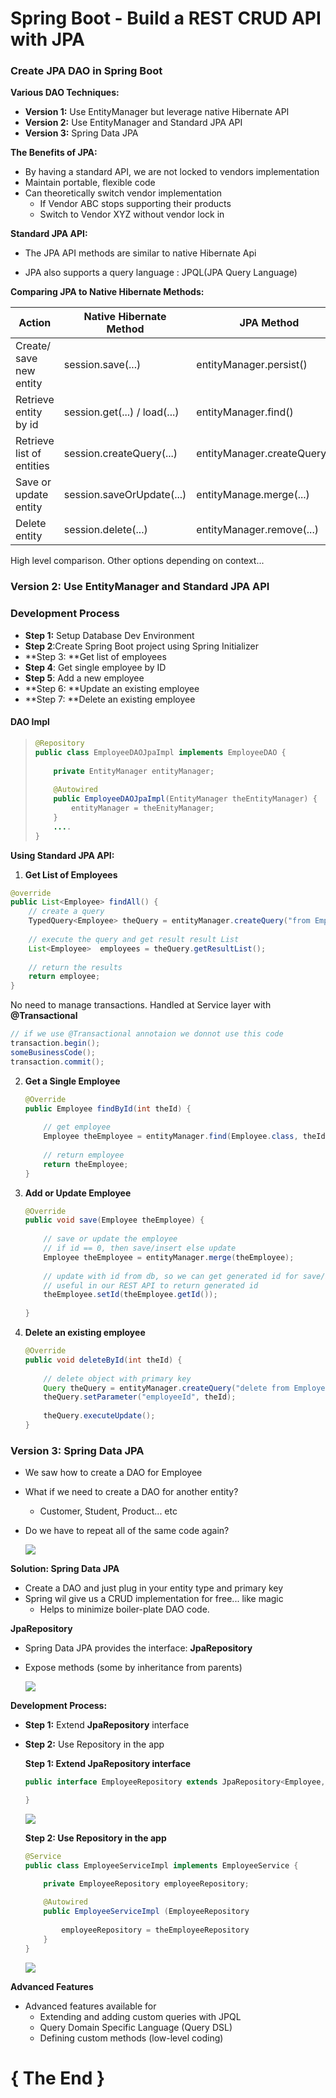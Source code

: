 # Spring Boot - Build a REST CRUD API with JPA





### Create JPA DAO in Spring Boot

**Various DAO Techniques:**

- **Version 1:** Use EntityManager but leverage native Hibernate API
- **Version 2:** Use EntityManager and Standard JPA API
- **Version 3:** Spring Data JPA



**The Benefits of JPA:**

- By having a standard API, we are not locked to vendors implementation
- Maintain portable, flexible code
- Can theoretically switch vendor implementation
  - If Vendor ABC stops supporting their products
  - Switch to Vendor XYZ without vendor lock in



**Standard JPA API:**

- The JPA API methods are similar to native Hibernate Api

- JPA also supports a query language : JPQL(JPA Query Language)

  

**Comparing JPA to Native Hibernate Methods:**

| Action                    | Native Hibernate Method      | JPA Method                     |
| ------------------------- | ---------------------------- | ------------------------------ |
| Create/ save new entity   | session.save(...)            | entityManager.persist()        |
| Retrieve entity by id     | session.get(...) / load(...) | entityManager.find()           |
| Retrieve list of entities | session.createQuery(...)     | entityManager.createQuery(...) |
| Save or update entity     | session.saveOrUpdate(...)    | entityManage.merge(...)        |
| Delete entity             | session.delete(...)          | entityManager.remove(...)      |

High level comparison. Other options depending on context...





### **Version 2:** Use EntityManager and Standard JPA API

### Development Process

- **Step 1:** Setup Database Dev Environment
- **Step 2**:Create Spring Boot project using Spring Initializer
- **Step 3: **Get list of employees
- **Step 4**: Get single employee by ID
- **Step 5**: Add a new employee
- **Step 6: **Update an existing employee
- **Step 7: **Delete an existing employee



#### DAO Impl

> ```java
> @Repository
> public class EmployeeDAOJpaImpl implements EmployeeDAO {
>     
>     private EntityManager entityManager;
>     
>     @Autowired
>     public EmployeeDAOJpaImpl(EntityManager theEntityManager) {
>         entityManager = theEnityManager;
>     }
>     ....
> }
> ```



**Using Standard JPA API:**

1. **Get List of Employees**

```java
@override
public List<Employee> findAll() {
	// create a query
	TypedQuery<Employee> theQuery = entityManager.createQuery("from Employee", Employee.class);
    
    // execute the query and get result result List
    List<Employee>  employees = theQuery.getResultList();
    
    // return the results
    return employee;
}
```

No need to manage transactions. Handled at Service layer with **@Transactional**

```java
// if we use @Transactional annotaion we donnot use this code
transaction.begin();                   
someBusinessCode();                    
transaction.commit(); 
```

2. **Get a Single Employee**

   ```java
   @Override
   public Employee findById(int theId) {
   	
       // get employee
       Employee theEmployee = entityManager.find(Employee.class, theId);
       
       // return employee
       return theEmployee;
   }
   ```

3. **Add or Update Employee**

   ```java
   @Override
   public void save(Employee theEmployee) {
   	
       // save or update the employee
       // if id == 0, then save/insert else update
       Employee theEmployee = entityManager.merge(theEmployee);
       
       // update with id from db, so we can get generated id for save/insert
       // useful in our REST API to return generated id
       theEmployee.setId(theEmployee.getId());
       
   }
   ```

4. **Delete an existing employee**

   ```java
   @Override
   public void deleteById(int theId) {
   	
       // delete object with primary key
       Query theQuery = entityManager.createQuery("delete from Employee where id=:employeeId");
       theQuery.setParameter("employeeId", theId);
       
       theQuery.executeUpdate();
   }
   ```







### **Version 3:** Spring Data JPA

- We saw how to create a DAO for Employee

- What if we need to create a DAO for another entity?

  - Customer, Student, Product... etc

- Do we have to repeat all of the same code again?

  ![](https://githubpictures.000webhostapp.com/pictures/creating-dao.png)



**Solution: Spring Data JPA** 

- Create a DAO and just plug in your entity type and primary key
- Spring wil give us a CRUD implementation for free... like magic
  - Helps to minimize boiler-plate DAO code.



**JpaRepository**

- Spring Data JPA provides the interface: **JpaRepository**

- Expose methods (some by inheritance from parents)

  ![](https://githubpictures.000webhostapp.com/pictures/jpaRepository-methods.png)



**Development Process:**

- **Step 1:** Extend **JpaRepository** interface

- **Step 2:** Use Repository in the app

  

  **Step 1: Extend JpaRepository interface**

  ```java
  public interface EmployeeRepository extends JpaRepository<Employee, Integer> {
  
  }
  ```

  ![](https://githubpictures.000webhostapp.com/pictures/jpa-repo.png)

  

  **Step 2: Use Repository in the app** 

  ```java
  @Service
  public class EmployeeServiceImpl implements EmployeeService {
  
      private EmployeeRepository employeeRepository;
      
      @Autowired
      public EmployeeServiceImpl (EmployeeRepository 			  											theEmployeeRepository){
          
          employeeRepository = theEmployeeRepository
      }
  }
  ```

  ![](https://githubpictures.000webhostapp.com/pictures/repository-in-serviceImpl.png)





**Advanced Features**

- Advanced features available for 
  - Extending and adding custom queries with JPQL
  - Query Domain Specific Language (Query DSL)
  - Defining custom methods (low-level coding)



# { The End }